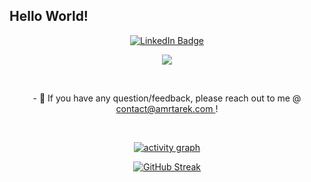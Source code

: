 ## Hello World!

<div id="badges" align="center">
  <a href="http://linkedin.com/4mr">
    <img src="https://img.shields.io/badge/LinkedIn-blue?style=for-the-badge&logo=linkedin&logoColor=white" alt="LinkedIn Badge"/>
  </a>
 
![](https://komarev.com/ghpvc/?username=4mr74r3k&label=PROFILE+VIEWS)

</br>
<p>- 💬 If you have any question/feedback, please reach out to me @ <a href="mailto:contact@amrtarek.com"> contact@amrtarek.com </a>!
</p>

</br>


[![activity graph](https://github-readme-activity-graph.vercel.app/graph?username=4mr74r3k&bg_color=000000&color=ffffff&line=7a7a7a&point=403d3d&area=true&hide_border=true)](https://github.com/ashutosh00710/github-readme-activity-graph)


[![GitHub Streak](http://github-readme-streak-stats.herokuapp.com?user=4mr74r3k&theme=dark&hide_border=true&date_format=M%20j%5B%2C%20Y%5D)](https://git.io/streak-stats)

</div>



